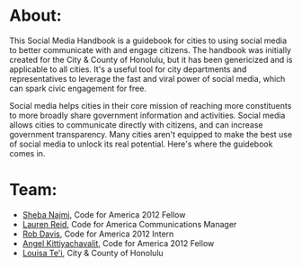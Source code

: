 <h1>About:</h1> 
<p>This Social Media Handbook is a guidebook for cities to using social media to better communicate with and engage citizens. The handbook was initially created for the City & County of Honolulu, but it has been genericized and is applicable to all cities. It's a useful tool for city departments and representatives to leverage the fast and viral power of social media, which can spark civic engagement for free. </p>

<p>Social media helps cities in their core mission of reaching more constituents to more broadly share government information and activities. Social media allows cities to communicate directly with citizens, and can increase government transparency. Many cities aren't equipped to make the best use of social media to unlock its real potential. Here's where the guidebook comes in.</p>

<h1>Team:</h1>
<ul><li><a href="http://codeforamerica.org/author/sheba/">Sheba Najmi</a>, Code for America 2012 Fellow</li>
<li><a href="http://codeforamerica.org/author/lr/">Lauren Reid</a>, Code for America Communications Manager</li>
<li><a href="http://codeforamerica.org/author/rob-davis">Rob Davis</a>, Code for America 2012 Intern</li>
<li><a href="http://codeforamerica.org/2012-fellows/#Angel Kittiyachavalit">Angel Kittiyachavalit</a>, Code for America 2012 Fellow</li>
<li><a href="https://twitter.com/KiwiDiva">Louisa Te'i</a>, City & County of Honolulu</li></ul>